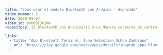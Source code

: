 ```yaml
---
title: "Como usar el modulo Bluetooth con Arduino - Avanzado"
video_number: 3
date: 2020-08-07
video_id: yXHO9IJGzWw
repository: 13_Bluetooth_con_Arduino/13.3-La_Manera_correcta_de_controlar_arduino_por_bluetooth

links:
  - title: "App Bluetooth Terminal, Juan Sebastian Ochoa Zambrano"
    url: "https://play.google.com/store/apps/details?id=ptah.apps.bluetoothterminal"
---
```

